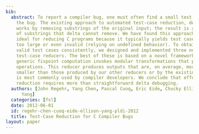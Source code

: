 ```yaml
---
bib:
  abstract: To report a compiler bug, one must often find a small test case that triggers
    the bug. The existing approach to automated test-case reduction, delta debugging,
    works by removing substrings of the original input; the result is a concatenation
    of substrings that delta cannot remove. We have found this approach less than
    ideal for reducing C programs because it typically yields test cases that are
    too large or even invalid (relying on undefined behavior). To obtain small and
    valid test cases consistently, we designed and implemented three new, domain-specific
    test-case reducers. The best of these is based on a novel framework in which a
    generic fixpoint computation invokes modular transformations that perform reduction
    operations. This reducer produces outputs that are, on average, more than 25 times
    smaller than those produced by our other reducers or by the existing reducer that
    is most commonly used by compiler developers. We conclude that effective program
    reduction requires more than straightforward delta debugging.
  authors: [John Regehr, Yang Chen, Pascal Cuoq, Eric Eide, Chucky Ellison, Xuejun
      Yang]
  categories: [fsl]
  date: 2012-06-01
  id: regehr-chen-cuoq-eide-ellison-yang-pldi-2012
  title: Test-Case Reduction for C Compiler Bugs
layout: paper
---
```

